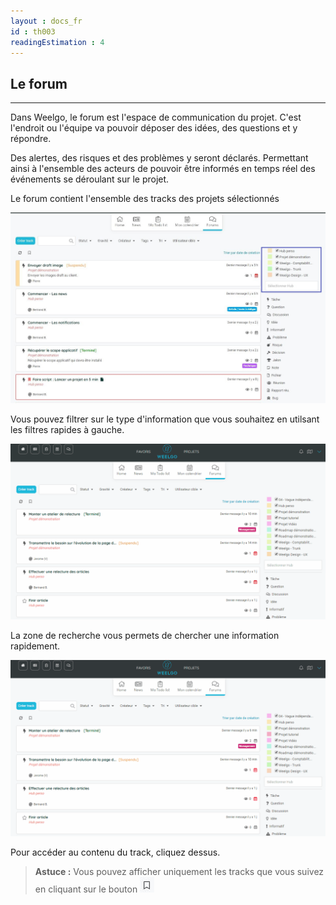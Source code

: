 ```yaml
---
layout : docs_fr
id : th003
readingEstimation : 4
---
```



## Le forum
---------------

Dans Weelgo, le forum est l'espace de communication du projet. C'est l'endroit ou l'équipe va pouvoir déposer des idées, des questions et y répondre. 

Des alertes, des risques et des problèmes y seront déclarés. Permettant ainsi à l'ensemble des acteurs de pouvoir être informés en temps réel des événements se déroulant sur le projet.

Le forum contient l'ensemble des tracks des projets sélectionnés

<p align="center">
<img src="forum.jpg">
</p>


Vous pouvez filtrer sur le type d'information que vous souhaitez en utilsant les filtres rapides à gauche. 

<p align="center">
<img src="forumFiltre.gif">
</p>


La zone de recherche vous permets de chercher une information rapidement. 

<p align="center">
<img src="forumRecherche.gif">
</p>

Pour accéder au contenu du track, cliquez dessus. 

> **Astuce :**
> Vous pouvez afficher uniquement les tracks que vous suivez en cliquant sur le bouton <img src="filtreSuivi.jpg">
> 
